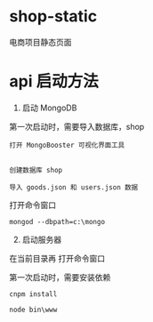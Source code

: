 # shop-static
电商项目静态页面

# api 启动方法


1. 启动 MongoDB

第一次启动时，需要导入数据库，shop

```
打开 MongoBooster 可视化界面工具


创建数据库 shop

导入 goods.json 和 users.json 数据

```

打开命令窗口
```
mongod --dbpath=c:\mongo
```

2. 启动服务器

在当前目录再 打开命令窗口

第一次启动时，需要安装依赖
```
cnpm install
```


```
node bin\www
```


